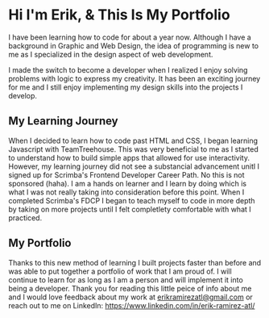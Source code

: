 # Hi I'm Erik, & This Is My Portfolio
I have been learning how to code for about a year now. Although I have a background in Graphic and Web Design, 
the idea of programming is new to me as I specialized in the design aspect of web development. 

I made the switch to become a developer when I realized I enjoy solving problems with logic to express my creativity.
It has been an exciting journey for me and I still enjoy implementing my design skills into the projects I develop.

## My Learning Journey

When I decided to learn how to code past HTML and CSS, I began learning Javascript with TeamTreehouse. This was very beneficial
to me as I started to understand how to build simple apps that allowed for use interactivity. However, my learning journey did 
not see a substancial advancement unitl I signed up for Scrimba's Frontend Developer Career Path. No this is not sponsored (haha). 
I am a hands on learner and I learn by doing which is what I was not really taking into consideration before this point. When I completed
Scrimba's FDCP I began to teach myself to code in more depth by taking on more projects until I felt completlety comfortable with what I practiced.

## My Portfolio

Thanks to this new method of learning I built projects faster than before and was able to put together a portfolio of work that I am proud of.
I will continue to learn for as long as I am a person and will implement it into being a developer. Thank you for reading this little peice of 
info about me and I would love feedback about my work at erikramirezatl@gmail.com or reach out to me on LinkedIn: https://www.linkedin.com/in/erik-ramirez-atl/
